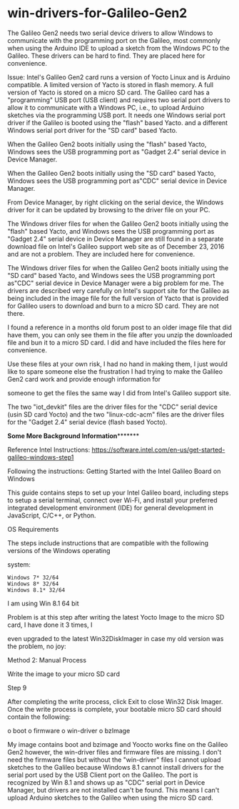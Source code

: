 # win-drivers-for-Galileo-Gen2
The Galileo Gen2 needs two serial device drivers to allow Windows to communicate with the programming port on the Galileo, most commonly when using the Arduino IDE to upload a sketch from the Windows PC to the Galileo. These drivers can be hard to find. They are placed here for convenience.

Issue: Intel's Galileo Gen2 card runs a version of Yocto Linux and is Arduino compatible. A limited version 
of Yacto is stored in flash memory.  A full version of Yacto is stored on a micro SD card. The Galileo card 
has a "programming" USB port (USB client) and requires two serial port drivers to allow it to 
communicate with a Windows PC, i.e., to upload Arduino sketches via the programming USB port. It 
needs one Windows serial port driver if the Galileo is booted using  the "flash" based Yacto.  and a 
different Windows serial port driver for the "SD card" based Yacto.

When the Galileo Gen2 boots initially using the "flash" based Yacto, Windows sees the USB 
programming port as "Gadget 2.4" serial device in Device Manager.

When the Galileo Gen2 boots initially using the "SD card" based Yacto, Windows sees the USB 
programming port as"CDC" serial device in Device Manager.

From Device Manager, by right clicking on the serial device, the Windows driver for it can be updated by 
browsing to the driver file on your PC. 

The Windows driver files for when the Galileo Gen2 boots initially using the "flash" based Yacto, and 
Windows sees the USB programming port as "Gadget 2.4" serial device in Device Manager are still 
found in a separate download file on Intel's Galileo support web site as of December 23, 2016 and are 
not a problem. They are included here for convenience.

The Windows driver files for when the Galileo Gen2 boots initially using the "SD card" based Yacto, and 
Windows sees the USB programming port as"CDC" serial device in Device Manager were a big 
problem for me. The drivers are described very carefully on Intel's support site for the Galileo as being 
included in the image file for the full version of Yacto that is provided for Galileo users to download and 
burn to a micro SD card. They are not there.

I found a reference in a months old forum post to an older image file that did have them, you can only see 
them in the file after you unzip the downloaded file and bun it to a micro SD card. I did and have included 
the files here for convenience.

Use these files at your own risk, I had no hand in making them, I just would like to spare someone else 
the frustration I had trying to make the Galileo Gen2 card work and provide enough information for 

someone to get the files the same way I did from Intel's Galileo support site.

The two "iot_devkit" files are the driver files for the "CDC" serial device (usin SD card Yocto) and the two "linux-cdc-acm" files are the driver files for the "Gadget 2.4" serial device (flash based Yocto). 

**************Some More Background Information*********************

Reference Intel Instructions:
https://software.intel.com/en-us/get-started-galileo-windows-step1

Following the instructions:
Getting Started with the Intel Galileo Board on Windows

This guide contains steps to set up your Intel Galileo board, including steps to setup a serial terminal, 
connect over Wi-Fi, and install your preferred integrated development environment (IDE) for general 
development in JavaScript, C/C++, or Python.

OS Requirements

The steps include instructions that are compatible with the following versions of the Windows operating 

system:

    Windows 7* 32/64
    Windows 8* 32/64
    Windows 8.1* 32/64

I am using Win 8.1 64 bit

Problem is at this step after writing the latest Yocto Image to the micro SD card, I have done it 3 times, I 

even upgraded to the latest Win32DiskImager in case my old version was the problem, no joy:

Method 2: Manual Process

Write the image to your micro SD card

Step 9

After completing the write process, click Exit to close Win32 Disk Imager. Once the write process is 
complete, your bootable micro SD card should contain the following:

o boot
o firmware
o win-driver
o bzImage

My image contains boot and bzimage and Yoocto works fine on the Galileo Gen2 however, the win-driver 
files and firmware files are missing. I don't need the firmware files but without the "win-driver" files I 
cannot upload sketches to the Galileo because Windows 8.1 cannot install drivers for the serial port 
used by the USB Client port on the Galileo. The port is recognized by Win 8.1 and shows up as "CDC" 
serial port in Device Manager, but drivers are not installed can't be found. This means I can't upload 
Arduino sketches to the Galileo when using the micro SD card.
